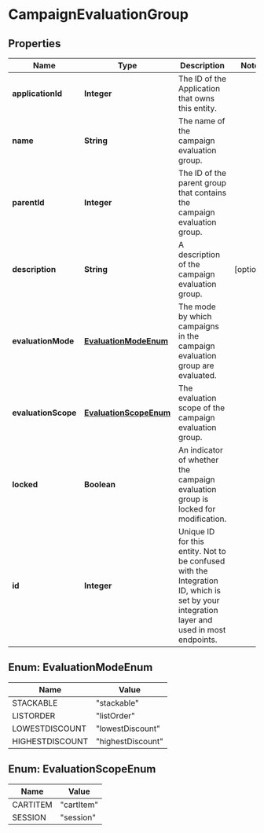 

# CampaignEvaluationGroup

## Properties

Name | Type | Description | Notes
------------ | ------------- | ------------- | -------------
**applicationId** | **Integer** | The ID of the Application that owns this entity. | 
**name** | **String** | The name of the campaign evaluation group. | 
**parentId** | **Integer** | The ID of the parent group that contains the campaign evaluation group. | 
**description** | **String** | A description of the campaign evaluation group. |  [optional]
**evaluationMode** | [**EvaluationModeEnum**](#EvaluationModeEnum) | The mode by which campaigns in the campaign evaluation group are evaluated. | 
**evaluationScope** | [**EvaluationScopeEnum**](#EvaluationScopeEnum) | The evaluation scope of the campaign evaluation group. | 
**locked** | **Boolean** | An indicator of whether the campaign evaluation group is locked for modification. | 
**id** | **Integer** | Unique ID for this entity. Not to be confused with the Integration ID, which is set by your integration layer and used in most endpoints. | 



## Enum: EvaluationModeEnum

Name | Value
---- | -----
STACKABLE | &quot;stackable&quot;
LISTORDER | &quot;listOrder&quot;
LOWESTDISCOUNT | &quot;lowestDiscount&quot;
HIGHESTDISCOUNT | &quot;highestDiscount&quot;



## Enum: EvaluationScopeEnum

Name | Value
---- | -----
CARTITEM | &quot;cartItem&quot;
SESSION | &quot;session&quot;



